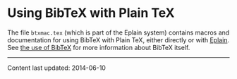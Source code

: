 # Using BibTeX with Plain TeX

The file `btxmac.tex` (which is part of the Eplain system)
contains macros and documentation for using BibTeX with
Plain TeX, either directly or with [Eplain](./FAQ-eplain.html).  See
[the use of BibTeX](./FAQ-BibTeXing.html) for more
information about BibTeX itself.


----

Content last updated: 2014-06-10
